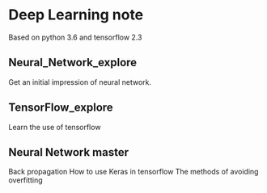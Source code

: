 # Deep Learning note

Based on python 3.6 and tensorflow 2.3

## Neural_Network_explore

Get an initial impression of neural network. 

## TensorFlow_explore

Learn the use of tensorflow

## Neural Network master

Back propagation
How to use Keras in tensorflow
The methods of avoiding overfitting

